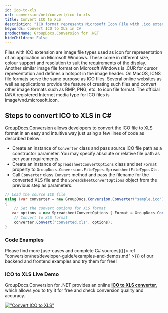 ```yaml
---
id: ico-to-xls
url: conversion/net/convert/ico-to-xls
title: Convert ICO to XLS
description: "ICO format represents Microsoft Icon File with .ico extension. Learn how to convert ICO to XLS file programmatically in C# language using GroupDocs.Conversion for .NET library."
keywords: Convert ICO to XLS in C#
productName: GroupDocs.Conversion for .NET
hideChildren: False
---
```


Files with ICO extension are image file types used as icon for representation of an application on Microsoft Windows. These come in different size, colour support and resolution to suit the requirements of the display. Another similar image file format on Microsoft Windows is .CUR for cursor representation and defines a hotspot in the image header. On MacOS, ICNS file formats serve the same purpose as ICO files. Several online websites as well as applications provide the feature of creating such files and convert other image formats such as BMP, PNG, etc. to icon file format. The official IANA registered Internet media type for ICO files is image/vnd.microsoft.icon.

## Steps to convert ICO to XLS in C#

[GroupDocs.Conversion](https://products.groupdocs.com/conversion/net) allows developers to convert the ICO file to XLS format in an easy and intuitive way just using a few lines of code as described below:

* Create an instance of `Converter` class and pass source ICO file path as a constructor parameter. You may specify absolute or relative file path as per your requirements. 
* Create an instance of `SpreadsheetConvertOptions` class and set `Format` property to `GroupDocs.Conversion.FileTypes.SpreadsheetFileType.Xls`.
* Call `Converter` class `Convert` method and pass the filename for the converted XLS file and the `SpreadsheetConvertOptions` object from the previous step as parameters.

```csharp
// Load the source ICO file
using (var converter = new GroupDocs.Conversion.Converter("sample.ico"))
{
    // Set the convert options for XLS format
   var options = new SpreadsheetConvertOptions { Format = GroupDocs.Conversion.FileTypes.SpreadsheetFileType.Xls };
    // Convert to XLS format
    converter.Convert("converted.xls", options);
}
```

### Code Examples

Please find more [use-cases and complete C# sources]({{< ref "conversion/net/developer-guide/examples-and-demos.md" >}}) of our backend and frontend examples and try them for free!

### ICO to XLS Live Demo

GroupDocs.Conversion for .NET provides an online [**ICO to XLS converter**](https://products.groupdocs.app/conversion/ico-to-xls), which allows you to try it for free and check conversion quality and accuracy.

[!["Convert ICO to XLS"](conversion/net/images/convert-to-xls/convert-ico-to-xls.png)](https://products.groupdocs.app/conversion/ico-to-xls)